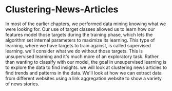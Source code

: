 # Clustering-News-Articles
In most of the earlier chapters, we performed data mining knowing what we were looking for. Our use of target classes allowed us to learn how our features model those targets during the training phase, which lets the algorithm set internal parameters to maximize its learning. This type of learning, where we have targets to train against, is called supervised learning. we'll consider what we do without those targets. This is unsupervised learning and it's much more of an exploratory task. Rather than wanting to classify with our model, the goal in unsupervised learning is to explore the data to find insights. we will look at clustering news articles to find trends and patterns in the data. We'll look at how we can extract data from different websites using a link aggregation website to show a variety of news stories.

